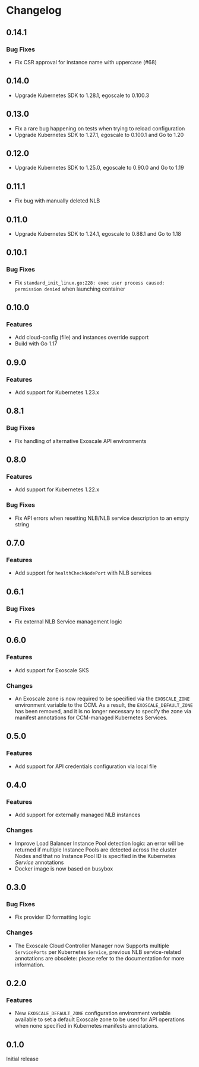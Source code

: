 # Changelog

## 0.14.1

### Bug Fixes

* Fix CSR approval for instance name with uppercase (#68)

## 0.14.0

* Upgrade Kubernetes SDK to 1.28.1, egoscale to 0.100.3

## 0.13.0

* Fix a rare bug happening on tests when trying to reload configuration
* Upgrade Kubernetes SDK to 1.27.1, egoscale to 0.100.1 and Go to 1.20

## 0.12.0

* Upgrade Kubernetes SDK to 1.25.0, egoscale to 0.90.0 and Go to 1.19

## 0.11.1

* Fix bug with manually deleted NLB

## 0.11.0

* Upgrade Kubernetes SDK to 1.24.1, egoscale to 0.88.1 and Go to 1.18

## 0.10.1

### Bug Fixes

* Fix `standard_init_linux.go:228: exec user process caused: permission denied` when launching container

## 0.10.0

### Features

* Add cloud-config (file) and instances override support
* Build with Go 1.17

## 0.9.0

### Features

* Add support for Kubernetes 1.23.x

## 0.8.1

### Bug Fixes

* Fix handling of alternative Exoscale API environments


## 0.8.0

### Features

* Add support for Kubernetes 1.22.x

### Bug Fixes

* Fix API errors when resetting NLB/NLB service description to an empty string


## 0.7.0

### Features

* Add support for `healthCheckNodePort` with NLB services


## 0.6.1

### Bug Fixes

* Fix external NLB Service management logic


## 0.6.0

### Features

* Add support for Exoscale SKS

### Changes

* An Exoscale zone is now required to be specified via the `EXOSCALE_ZONE`
  environment variable to the CCM. As a result, the `EXOSCALE_DEFAULT_ZONE` has
  been removed, and it is no longer necessary to specify the zone via manifest
  annotations for CCM-managed Kubernetes Services.


## 0.5.0

### Features

* Add support for API credentials configuration via local file


## 0.4.0

### Features

* Add support for externally managed NLB instances

### Changes

* Improve Load Balancer Instance Pool detection logic: an error will be
  returned if multiple Instance Pools are detected across the cluster Nodes and
  that no Instance Pool ID is specified in the Kubernetes *Service* annotations
* Docker image is now based on busybox


## 0.3.0

### Bug Fixes

* Fix provider ID formatting logic

### Changes

* The Exoscale Cloud Controller Manager now Supports multiple `ServicePorts`
  per Kubernetes `Service`, previous NLB service-related annotations are
  obsolete: please refer to the documentation for more information.


## 0.2.0

### Features

* New `EXOSCALE_DEFAULT_ZONE` configuration environment variable available to
  set a default Exoscale zone to be used for API operations when none specified
  in Kubernetes manifests annotations.


## 0.1.0

Initial release
